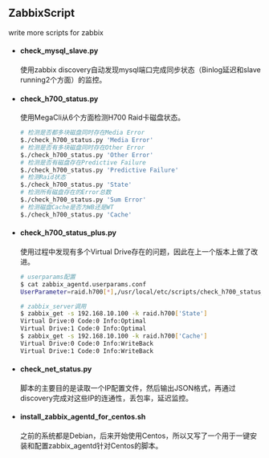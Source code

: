 ## ZabbixScript
write more scripts for zabbix

* #### check_mysql_slave.py ####

  使用zabbix discovery自动发现mysql端口完成同步状态（Binlog延迟和slave running2个方面）的监控。
  
* #### check_h700_status.py ####

  使用MegaCli从6个方面检测H700 Raid卡磁盘状态。
  
    ```bash
    # 检测是否都多块磁盘同时存在Media Error
    $./check_h700_status.py 'Media Error'
    # 检测是否有多块磁盘同时存在Other Error
    $./check_h700_status.py 'Other Error'
    # 检测是否有磁盘存在Predictive Failure
    $./check_h700_status.py 'Predictive Failure'
    # 检测Raid状态
    $./check_h700_status.py 'State'
    # 检测所有磁盘存在的Error总数
    $./check_h700_status.py 'Sum Error'
    # 检测磁盘Cache是否为WB还是WT
    $./check_h700_status.py 'Cache'
    ```
* #### check_h700_status_plus.py ####

  使用过程中发现有多个Virtual Drive存在的问题，因此在上一个版本上做了改进。
  
    ```bash
    # userparams配置
    $ cat zabbix_agentd.userparams.conf
    UserParameter=raid.h700[*],/usr/local/etc/scripts/check_h700_status_plus.py $1
    
    # zabbix_server调用
    $ zabbix_get -s 192.168.10.100 -k raid.h700['State']
    Virtual Drive:0 Code:0 Info:Optimal
    Virtual Drive:1 Code:0 Info:Optimal
    $ zabbix_get -s 192.168.10.100 -k raid.h700['Cache']
    Virtual Drive:0 Code:0 Info:WriteBack
    Virtual Drive:1 Code:0 Info:WriteBack
    ```
  
* #### check_net_status.py ####

  脚本的主要目的是读取一个IP配置文件，然后输出JSON格式，再通过discovery完成对这些IP的连通性，丢包率，延迟监控。

* #### install_zabbix_agentd_for_centos.sh ####

  之前的系统都是Debian，后来开始使用Centos，所以又写了一个用于一键安装和配置zabbix_agentd针对Centos的脚本。
